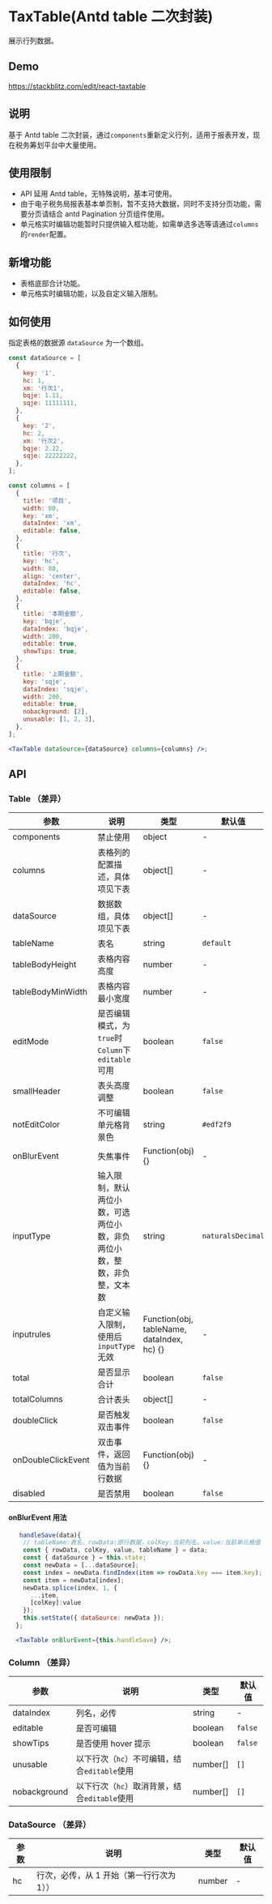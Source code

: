 # TaxTable(Antd table 二次封装)

展示行列数据。

## Demo

https://stackblitz.com/edit/react-taxtable

## 说明

基于 Antd table 二次封装，通过`components`重新定义行列，适用于报表开发，现在税务筹划平台中大量使用。

## 使用限制

- API 延用 Antd table，无特殊说明，基本可使用。
- 由于电子税务局报表基本单页制，暂不支持大数据，同时不支持分页功能，需要分页请结合 antd Pagination 分页组件使用。
- 单元格实时编辑功能暂时只提供输入框功能，如需单选多选等请通过`columns`的`render`配置。

## 新增功能

- 表格底部合计功能。
- 单元格实时编辑功能，以及自定义输入限制。

## 如何使用

指定表格的数据源 `dataSource` 为一个数组。

```jsx
const dataSource = [
  {
    key: '1',
    hc: 1,
    xm: '行次1',
    bqje: 1.11,
    sqje: 11111111,
  },
  {
    key: '2',
    hc: 2,
    xm: '行次2',
    bqje: 2.22,
    sqje: 22222222,
  },
];

const columns = [
  {
    title: '项目',
    width: 80,
    key: 'xm',
    dataIndex: 'xm',
    editable: false,
  },
  {
    title: '行次',
    key: 'hc',
    width: 80,
    align: 'center',
    dataIndex: 'hc',
    editable: false,
  },
  {
    title: '本期金额',
    key: 'bqje',
    dataIndex: 'bqje',
    width: 200,
    editable: true,
    showTips: true,
  },
  {
    title: '上期金额',
    key: 'sqje',
    dataIndex: 'sqje',
    width: 200,
    editable: true,
    nobackground: [2],
    unusable: [1, 2, 3],
  },
];

<TaxTable dataSource={dataSource} columns={columns} />;
```

## API

### Table （差异）

| 参数               | 说明                                                                     | 类型                                       | 默认值            | 可选值                                                                                 |
| ------------------ | ------------------------------------------------------------------------ | ------------------------------------------ | ----------------- | -------------------------------------------------------------------------------------- |
| components         | 禁止使用                                                                 | object                                     | -                 | -                                                                                      |
| columns            | 表格列的配置描述，具体项见下表                                           | object[]                                   | -                 | -                                                                                      |
| dataSource         | 数据数组，具体项见下表                                                   | object[]                                   | -                 | -                                                                                      |
| tableName          | 表名                                                                     | string                                     | `default`         | -                                                                                      |
| tableBodyHeight    | 表格内容高度                                                             | number                                     | -                 | -                                                                                      |
| tableBodyMinWidth  | 表格内容最小宽度                                                         | number                                     | -                 | -                                                                                      |
| editMode           | 是否编辑模式，为`true`时 `Column`下 `editable`可用                       | boolean                                    | `false`           | -                                                                                      |
| smallHeader        | 表头高度调整                                                             | boolean                                    | `false`           | -                                                                                      |
| notEditColor       | 不可编辑单元格背景色                                                     | string                                     | `#edf2f9`         | -                                                                                      |
| onBlurEvent        | 失焦事件                                                                 | Function(obj) {}                           | -                 | -                                                                                      |
| inputType          | 输入限制，默认两位小数，可选两位小数，非负两位小数，整数，非负整，文本数 | string                                     | `naturalsDecimal` | `naturalsDecimal` `nonnegativeDecimal` `naturalsInteger` `nonnegativeInteger` `string` |
| inputrules         | 自定义输入限制，使用后`inputType`无效                                    | Function(obj, tableName, dataIndex, hc) {} | -                 | -                                                                                      |
| total              | 是否显示合计                                                             | boolean                                    | `false`           | -                                                                                      |
| totalColumns       | 合计表头                                                                 | object[]                                   | -                 | -                                                                                      |
| doubleClick        | 是否触发双击事件                                                         | boolean                                    | `false`           | -                                                                                      |
| onDoubleClickEvent | 双击事件，返回值为当前行数据                                             | Function(obj) {}                           | -                 | -                                                                                      |
| disabled           | 是否禁用                                                                 | boolean                                    | `false`           | -                                                                                      |

#### onBlurEvent 用法

```jsx
   handleSave(data){
    // tableName:表名，rowData:原行数据，colKey:当前列名，value:当前单元格值
    const { rowData, colKey, value, tableName } = data;
    const { dataSource } = this.state;
    const newData = [...dataSource];
    const index = newData.findIndex(item => rowData.key === item.key);
    const item = newData[index];
    newData.splice(index, 1, {
      ...item,
      [colKey]:value
    });
    this.setState({ dataSource: newData });
  };

  <TaxTable onBlurEvent={this.handleSave} />;
```

### Column （差异）

| 参数         | 说明                                         | 类型     | 默认值  |
| ------------ | -------------------------------------------- | -------- | ------- |
| dataIndex    | 列名，必传                                   | string   | -       |
| editable     | 是否可编辑                                   | boolean  | `false` |
| showTips     | 是否使用 hover 提示                          | boolean  | `false` |
| unusable     | 以下行次（`hc`）不可编辑，结合`editable`使用 | number[] | `[]`    |
| nobackground | 以下行次（`hc`）取消背景，结合`editable`使用 | number[] | `[]`    |

### DataSource （差异）

| 参数 | 说明                                      | 类型   | 默认值 |
| ---- | ----------------------------------------- | ------ | ------ |
| hc   | 行次，必传，从 1 开始（第一行行次为 1）） | number | -      |
